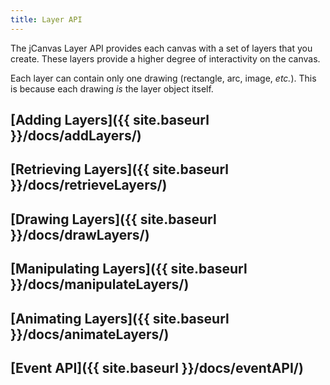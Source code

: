 ```yaml
---
title: Layer API
---
```


The jCanvas Layer API provides each canvas with a set of layers that you create. These layers provide a higher degree of interactivity on the canvas.

Each layer can contain only one drawing (rectangle, arc, image, *etc.*). This is because each drawing *is* the layer object itself.

## [Adding Layers]({{ site.baseurl }}/docs/addLayers/)
## [Retrieving Layers]({{ site.baseurl }}/docs/retrieveLayers/)
## [Drawing Layers]({{ site.baseurl }}/docs/drawLayers/)
## [Manipulating Layers]({{ site.baseurl }}/docs/manipulateLayers/)
## [Animating Layers]({{ site.baseurl }}/docs/animateLayers/)
## [Event API]({{ site.baseurl }}/docs/eventAPI/)
